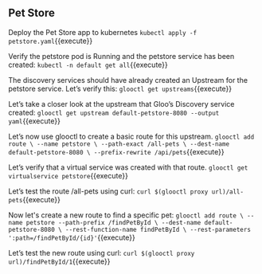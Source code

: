 ## Pet Store

Deploy the Pet Store app to kubernetes
`kubectl apply -f petstore.yaml`{{execute}}

Verify the petstore pod is Running and the petstore service has been created:
`kubectl -n default get all`{{execute}}

The discovery services should have already created an Upstream for the petstore service. Let’s verify this:
`glooctl get upstreams`{{execute}}

Let’s take a closer look at the upstream that Gloo’s Discovery service created:
`glooctl get upstream default-petstore-8080 --output yaml`{{execute}}

Let’s now use glooctl to create a basic route for this upstream.
`glooctl add route \
    --name petstore \
    --path-exact /all-pets \
    --dest-name default-petstore-8080 \
    --prefix-rewrite /api/pets`{{execute}}

Let’s verify that a virtual service was created with that route.
`glooctl get virtualservice petstore`{{execute}}

Let’s test the route /all-pets using curl:
`curl $(glooctl proxy url)/all-pets`{{execute}}

Now let's create a new route to find a specific pet:
`glooctl add route \
    --name petstore
    --path-prefix /findPetById \
    --dest-name default-petstore-8080 \
    --rest-function-name findPetById \
    --rest-parameters ':path=/findPetById/{id}'`{{execute}}

Let’s test the new route using curl:
`curl $(glooctl proxy url)/findPetById/1`{{execute}}
